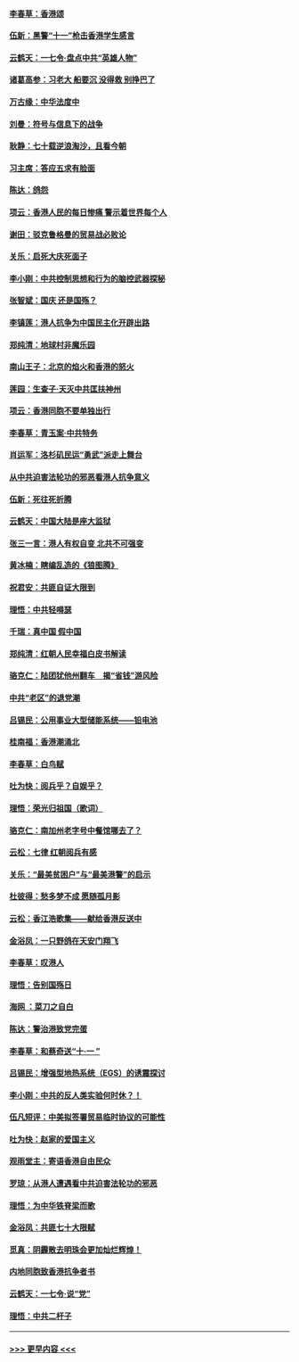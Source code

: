 #### [李春草：香港颂](../pages/nsc993/n11567444.md?t=10040844) 
#### [伍新：黑警“十一”枪击香港学生感言](../pages/nsc993/n11567426.md?t=10040844) 
#### [云鹤天：一七令‧盘点中共“英雄人物”](../pages/nsc993/n11567091.md?t=10040844) 
#### [诸葛高参：习老大 船要沉 没得救 别挣巴了](../pages/nsc993/n11566976.md?t=10040844) 
#### [万古缘：中华法度中](../pages/nsc993/n11566726.md?t=10040844) 
#### [刘曼：符号与信息下的战争](../pages/nsc993/n11564655.md?t=10040844) 
#### [耿静：七十载逆浪淘沙，且看今朝](../pages/nsc993/n11564520.md?t=10040844) 
#### [习主席：答应五求有脸面](../pages/nsc993/n11563953.md?t=10040844) 
#### [陈达：鸽怨](../pages/nsc993/n11561879.md?t=10040844) 
#### [项云：香港人民的每日惨痛  警示着世界每个人](../pages/nsc993/n11559273.md?t=10040844) 
#### [谢田：驳克鲁格曼的贸易战必败论](../pages/nsc993/n11555840.md?t=10040844) 
#### [关乐：启死大庆死面子](../pages/nsc993/n11556823.md?t=10040844) 
#### [李小刚：中共控制思想和行为的脑控武器探秘](../pages/nsc993/n11556776.md?t=10040844) 
#### [张智斌：国庆  还是国殇？](../pages/nsc993/n11556617.md?t=10040844) 
#### [李镇莲：港人抗争为中国民主化开辟出路](../pages/nsc993/n11556570.md?t=10040844) 
#### [郑纯清：地球村非魔乐园](../pages/nsc993/n11555415.md?t=10040844) 
#### [南山王子：北京的焰火和香港的怒火](../pages/nsc993/n11555318.md?t=10040844) 
#### [莲园：生查子·天灭中共匡扶神州](../pages/nsc993/n11555302.md?t=10040844) 
#### [项云：香港同胞不要单独出行](../pages/nsc993/n11555276.md?t=10040844) 
#### [李春草：青玉案‧中共特务](../pages/nsc993/n11552356.md?t=10040844) 
#### [肖运军：洛杉矶民运“勇武”派走上舞台](../pages/nsc993/n11551595.md?t=10040844) 
#### [从中共迫害法轮功的邪恶看港人抗争意义](../pages/nsc993/n11540858.md?t=10040844) 
#### [伍新：死往死折腾](../pages/nsc993/n11550174.md?t=10040844) 
#### [云鹤天：中国大陆是座大监狱](../pages/nsc993/n11550155.md?t=10040844) 
#### [张三一言：港人有权自变 北共不可强变](../pages/nsc993/n11550132.md?t=10040844) 
#### [黄冰楠：瞎编乱造的《狼图腾》](../pages/nsc993/n11550082.md?t=10040844) 
#### [祝君安：共匪自证大限到](../pages/nsc993/n11550041.md?t=10040844) 
#### [理悟：中共轻嘚瑟](../pages/nsc993/n11547978.md?t=10040844) 
#### [千瑞：真中国 假中国](../pages/nsc993/n11547865.md?t=10040844) 
#### [郑纯清：红朝人民幸福白皮书解读](../pages/nsc993/n11547499.md?t=10040844) 
#### [骆克仁：陆团犹他州翻车　揭“省钱”游风险](../pages/nsc993/n11546977.md?t=10040844) 
#### [中共“老区”的退党潮](../pages/nsc993/n11545995.md?t=10040844) 
#### [吕锡民：公用事业大型储能系统——铅电池](../pages/nsc993/n11545701.md?t=10040844) 
#### [桂南福：香港潮涌北](../pages/nsc993/n11545682.md?t=10040844) 
#### [李春草：白鸟赋](../pages/nsc993/n11545663.md?t=10040844) 
#### [吐为快：阅兵乎？自娱乎？](../pages/nsc993/n11545625.md?t=10040844) 
#### [理悟：荣光归祖国（歌词）](../pages/nsc993/n11545616.md?t=10040844) 
#### [骆克仁：南加州老字号中餐馆哪去了？](../pages/nsc993/n11545120.md?t=10040844) 
#### [云松：七律 红朝阅兵有感](../pages/nsc993/n11542394.md?t=10040844) 
#### [关乐：“最美贫困户”与“最美港警”的启示](../pages/nsc993/n11542252.md?t=10040844) 
#### [杜彼得：愁多梦不成 愿随孤月影](../pages/nsc993/n11540296.md?t=10040844) 
#### [云松：香江浩歌集——献给香港反送中](../pages/nsc993/n11540149.md?t=10040844) 
#### [金浴凤：一只野鸽在天安门翔飞](../pages/nsc993/n11540280.md?t=10040844) 
#### [李春草：叹港人](../pages/nsc993/n11540119.md?t=10040844) 
#### [理悟：告别国殇日](../pages/nsc993/n11539610.md?t=10040844) 
#### [海网 ：菜刀之自白](../pages/nsc993/n11539597.md?t=10040844) 
#### [陈达：警治港致党完蛋](../pages/nsc993/n11538127.md?t=10040844) 
#### [李春草：和蔡奇送“十·一 ”](../pages/nsc993/n11537810.md?t=10040844) 
#### [吕锡民：增强型地热系统（EGS）的诱震探讨](../pages/nsc993/n11537765.md?t=10040844) 
#### [李小刚：中共的反人类实验何时休？！](../pages/nsc993/n11537669.md?t=10040844) 
#### [伍凡短评：中美拟签署贸易临时协议的可能性](../pages/nsc993/n11536773.md?t=10040844) 
#### [吐为快：赵家的爱国主义](../pages/nsc993/n11536750.md?t=10040844) 
#### [观雨堂主：寄语香港自由民众](../pages/nsc993/n11536735.md?t=10040844) 
#### [罗琼：从港人遭遇看中共迫害法轮功的邪恶](../pages/nsc993/n11507862.md?t=10040844) 
#### [理悟：为中华铁脊梁而歌](../pages/nsc993/n11534458.md?t=10040844) 
#### [金浴凤：共匪七十大限赋](../pages/nsc993/n11534434.md?t=10040844) 
#### [觅真：阴霾散去明珠会更加灿烂辉煌！](../pages/nsc993/n11531858.md?t=10040844) 
#### [内地同胞致香港抗争者书](../pages/nsc993/n11531645.md?t=10040844) 
#### [云鹤天：一七令‧说“党”](../pages/nsc993/n11529099.md?t=10040844) 
#### [理悟：中共二杆子](../pages/nsc993/n11529046.md?t=10040844) 

----
#### [ >>> 更早内容 <<< ](../indexes/nsc993-earlier.md)
